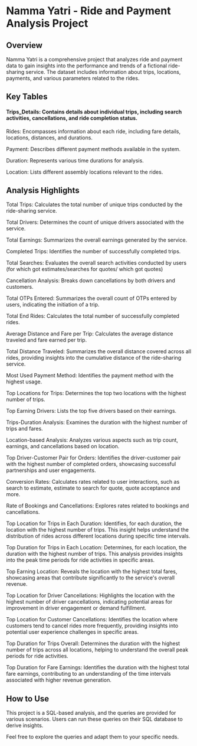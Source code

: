 # Namma Yatri - Ride and Payment Analysis Project

## Overview
Namma Yatri is a comprehensive project that analyzes ride and payment data to gain insights into the performance and trends of a fictional ride-sharing service. The dataset includes information about trips, locations, payments, and various parameters related to the rides.

## Key Tables
#### Trips_Details: Contains details about individual trips, including search activities, cancellations, and ride completion status.

Rides: Encompasses information about each ride, including fare details, locations, distances, and durations.

Payment: Describes different payment methods available in the system.

Duration: Represents various time durations for analysis.

Location: Lists different assembly locations relevant to the rides.

## Analysis Highlights
Total Trips: Calculates the total number of unique trips conducted by the ride-sharing service.

Total Drivers: Determines the count of unique drivers associated with the service.

Total Earnings: Summarizes the overall earnings generated by the service.

Completed Trips: Identifies the number of successfully completed trips.

Total Searches: Evaluates the overall search activities conducted by users (for which got estimates/searches for quotes/ which got quotes)

Cancellation Analysis: Breaks down cancellations by both drivers and customers.

Total OTPs Entered: Summarizes the overall count of OTPs entered by users, indicating the initiation of a trip.

Total End Rides: Calculates the total number of successfully completed rides.

Average Distance and Fare per Trip: Calculates the average distance traveled and fare earned per trip.

Total Distance Traveled: Summarizes the overall distance covered across all rides, providing insights into the cumulative distance of the ride-sharing service.

Most Used Payment Method: Identifies the payment method with the highest usage.

Top Locations for Trips: Determines the top two locations with the highest number of trips.

Top Earning Drivers: Lists the top five drivers based on their earnings.

Trips-Duration Analysis: Examines the duration with the highest number of trips and fares.

Location-based Analysis: Analyzes various aspects such as trip count, earnings, and cancellations based on location.

Top Driver-Customer Pair for Orders: Identifies the driver-customer pair with the highest number of completed orders, showcasing successful partnerships and user engagements.

Conversion Rates: Calculates rates related to user interactions, such as search to estimate, estimate to search for quote, quote acceptance and more.

Rate of Bookings and Cancellations: Explores rates related to bookings and cancellations.

Top Location for Trips in Each Duration: Identifies, for each duration, the location with the highest number of trips. This insight helps understand the distribution of rides across different locations during specific time intervals.

Top Duration for Trips in Each Location: Determines, for each location, the duration with the highest number of trips. This analysis provides insights into the peak time periods for ride activities in specific areas.

Top Earning Location: Reveals the location with the highest total fares, showcasing areas that contribute significantly to the service's overall revenue.

Top Location for Driver Cancellations: Highlights the location with the highest number of driver cancellations, indicating potential areas for improvement in driver engagement or demand fulfillment.

Top Location for Customer Cancellations: Identifies the location where customers tend to cancel rides more frequently, providing insights into potential user experience challenges in specific areas.

Top Duration for Trips Overall: Determines the duration with the highest number of trips across all locations, helping to understand the overall peak periods for ride activities.

Top Duration for Fare Earnings: Identifies the duration with the highest total fare earnings, contributing to an understanding of the time intervals associated with higher revenue generation.

## How to Use
This project is a SQL-based analysis, and the queries are provided for various scenarios. Users can run these queries on their SQL database to derive insights.

Feel free to explore the queries and adapt them to your specific needs.
